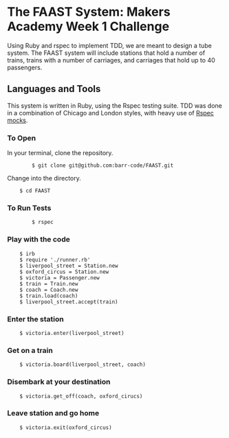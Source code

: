 # The FAAST System: Makers Academy Week 1 Challenge

Using Ruby and rspec to implement TDD, we are meant to design a tube system.
The FAAST system will include stations that hold a number of trains, trains with
a number of carriages, and carriages that hold up to 40 passengers.

## Languages and Tools
This system is written in Ruby, using the Rspec testing suite. TDD was done in a combination of Chicago and London styles, with heavy use of [Rspec mocks](https://github.com/rspec/rspec-mocks).

### To Open
In your terminal, clone the repository.
```shell
     	$ git clone git@github.com:barr-code/FAAST.git
```

Change into the directory.
```
	$ cd FAAST
```

### To Run Tests
```
        $ rspec
```

### Play with the code
```
	$ irb
	$ require './runner.rb'
	$ liverpool_street = Station.new
	$ oxford_circus = Station.new
	$ victoria = Passenger.new
	$ train = Train.new
	$ coach = Coach.new
	$ train.load(coach)
	$ liverpool_street.accept(train)
```

### Enter the station
```
	$ victoria.enter(liverpool_street)
```

### Get on a train
```
	$ victoria.board(liverpool_street, coach)
```

### Disembark at your destination
```
	$ victoria.get_off(coach, oxford_cirucs)
```

### Leave station and go home
```
	$ victoria.exit(oxford_circus)
```

